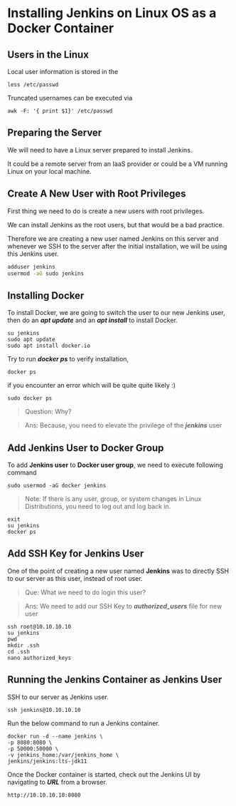 # Installing Jenkins on Linux OS as a Docker Container

## Users in the Linux
Local user information is stored in the
```
less /etc/passwd
```
Truncated usernames can be executed via
```
awk -F: '{ print $1}' /etc/passwd
```

## Preparing the Server

We will need to have a Linux server prepared to install Jenkins. 

It could be a remote server from an IaaS provider or could be a VM running Linux on your local machine. 

## Create A New User with Root Privileges
First thing we need to do is create a new users with root privileges.

We can install Jenkins as the root users, but that would be a bad practice. 

Therefore we are creating a new user named Jenkins on this server and whenever we SSH to the server after the initial installation, we will be using this Jenkins user.

```bash
adduser jenkins
usermod -aG sudo jenkins
```

## Installing Docker
To install Docker, we are going to switch the user to our new Jenkins user, then do an ***apt update*** and an ***apt install*** to install Docker.

```
su jenkins
sudo apt update
sudo apt install docker.io
```

Try to run  ***docker ps*** to verify installation,
```
docker ps
```
if you encounter an error which will be quite quite likely :)
```
sudo docker ps
```
> Question: Why?

> Ans: Because, you need to elevate the privilege of the ***jenkins*** user

## Add Jenkins User to Docker Group
To add **Jenkins user** to **Docker user group**, we need to execute following command

```
sudo usermod -aG docker jenkins
```
> Note: If there is any user, group, or system changes in Linux Distributions, you need to log out and log back in.

```
exit
su jenkins
docker ps
```

## Add SSH Key for Jenkins User
One of the point of creating a new user named **Jenkins** was to directly SSH to our server as this user, instead of root user.

> Que: What we need to do login this user?

> Ans: We need to add our SSH Key to ***authorized_users*** file for new user

```
ssh root@10.10.10.10
su jenkins
pwd
mkdir .ssh
cd .ssh
nano authorized_keys
```

## Running the Jenkins Container as Jenkins User

SSH to our server as Jenkins user.
```
ssh jenkins@10.10.10.10
```
Run the below command to run a Jenkins container.
```
docker run -d --name jenkins \
-p 8080:8080 \
-p 50000:50000 \
-v jenkins_home:/var/jenkins_home \
jenkins/jenkins:lts-jdk11
```
Once the Docker container is started, check out the Jenkins UI by navigating to ***URL*** from a browser.
```
http://10.10.10.10:8080
```